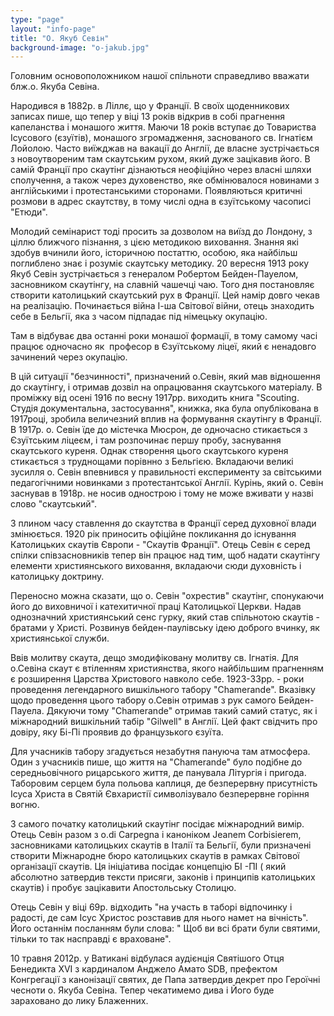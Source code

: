 ```yaml
---
type: "page"
layout: "info-page"
title: "О. Якуб Севін"
background-image: "o-jakub.jpg"
---
```


Головним основоположником нашої спільноти справедливо вважати блж.о. Якуба Севіна.

Народився в 1882р. в Ліллє, що у Франції. В своїх щоденникових записах пише, що тепер у віці 13 років відкрив в собі прагнення капеланства і монашого життя. Маючи 18 років вступає до Товариства Ісусового (єзуїтів), монашого згромадження, заснованого св. Ігнатієм Лойолою. Часто виїжджав на вакації до Англії, де власне зустрічається з новоутвореним там скаутським рухом, який дуже зацікавив його. В самій Франції про скаутінг дізнаються неофіційно через власні шляхи сполучення, а також через духовенство, яке обмінювалося новинами з англійськими і протестанськими сторонами. Появляються критичні розмови в адрес скаутству, в тому числі одна в єзуїтському часописі "Етюди".

Молодий семінарист тоді просить за дозволом на виїзд до Лондону, з ціллю ближчого пізнання, з цією методикою виховання. Знання які здобув вчинили його, історичною постаттю, особою, яка найбільш поглиблено знає і розуміє скаутську методику. 20 вересня 1913 року Якуб Севін зустрічається з генералом Робертом Бейден-Пауелом, засновником скаутінгу, на славній чашечці чаю. Того дня постановляє створити католицький скаутський рух в Франції. Цей намір довго чекав на реалізацію. Починається війна І-ша Світової війни, отець знаходить себе в Бельгії, яка з часом підпадає під німецьку окупацію.

Там в відбуває два останні роки монашої формації, в тому самому часі працює одночасно як  професор в Єзуїтському ліцеї, який є ненадовго зачинений через окупацію.

В цій ситуації "безчинності", призначений о.Севін, який мав відношення до скаутінгу, і отримав дозвіл на опрацювання скаутського матеріалу. В проміжку від осені 1916 по весну 1917рр. виходить книга "Scouting. Студія документальна, застосування", книжка, яка була опублікована в 1917році, зробила величезний вплив на формування скаутінгу в Франції. В 1917р. о. Севін їде до містечка Мюсрон, де одночасно стикається з Єзуїтським ліцеєм, і там розпочинає першу пробу, заснування скаутського куреня. Однак створення цього скаутського куреня стикається з труднощами порівнно з Бельгією. Вкладаючи великі зусилля о. Севін впевнився у правильності експерименту за світськими педагогічними новинками з протестантської Англії. Курінь, який о. Севін заснував в 1918р. не носив однострою і тому не може вживати у назві слово "скаутський".

З плином часу ставлення до скаутства в Франції серед духовної влади змінюється. 1920 рік приносить офіційне покликання до існування Католицьких скаутів Європи - "Скаутів Франції". Отець Севін є серед спілки співзасновників тепер він працює над тим, щоб надати скаутінгу елементи християнського виховання, вкладаючи сюди духовність і католицьку доктрину.

Переносно можна сказати, що о. Севін "охрестив" скаутінг, спонукаючи його до виховничої і катехитичної праці Католицької Церкви. Надав однозначний християнський сенс гурку, який став спільнотою скаутів - братами у Христі. Розвинув бейден-паулівську ідею доброго вчинку, як християнської служби.

Ввів молитву скаута, дещо змодифіковану молитву св. Ігнатія. Для о.Севіна скаут є втіленням християнства, якого найбільшим прагненням є розширення Царства Христового навколо себе. 1923-33рр. - роки проведення легендарного вишкільного табору "Chamerande". Вказівку щодо проведення цього табору о.Севін отримав з рук самого Бейден-Пауела. Дякуючи тому "Chamerande" отримав такий самий статус, як і міжнародний вишкільний табір "Gilwell" в Англії. Цей факт свідчить про довіру, яку Бі-Пі проявив до французького єзуїта.

Для учасників табору згадується незабутня пануюча там атмосфера. Один з учасників пише, що життя на "Chamerande" було подібне до середньовічного рицарського життя, де панувала Літургія і пригода. Таборовим серцем була польова каплиця, де безперервну присутність Ісуса Христа в Святій Євхаристії символізувало безперервне горіння вогню.

З самого початку католицький скаутінг посідає міжнародний вимір. Отець Севін разом з o.di Carpegna і каноніком Jeanem Corbisierem, засновниками католицьких скаутів в Італії та Бельгії, були призначені створити Міжнародне бюро католицьких скаутів в рамках Світової організації скаутів. Ця ініціатива посідає концепцію БІ -ПІ ( який абсолютно затвердив тексти присяги, законів і принципів католицьких скаутів) і пробує зацікавити Апостольську Столицю.

Отець Севін у віці 69р. відходить "на участь в таборі відпочинку і радості, де сам Ісус Христос розставив для нього намет на вічність". Його останнім посланням були слова: " Щоб ви всі брати були святими, тільки то так насправді є враховане".

10 травня 2012р. у Ватикані відбулася аудієнція Святішого Отця Бенедикта XVI з кардиналом Анджело Амато SDB, префектом Конгрегації з канонізації святих, де Папа затвердив декрет про Героїчні чесноти о. Якуба Севіна. Тепер чекатимемо дива і Його буде зараховано до лику Блаженних.
